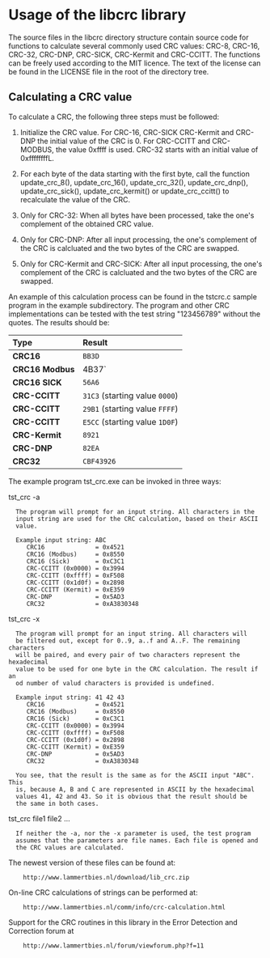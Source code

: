 # Usage of the libcrc library

The source files in the libcrc directory structure contain source code
for functions to calculate several commonly used CRC values: CRC-8,
CRC-16, CRC-32, CRC-DNP, CRC-SICK, CRC-Kermit and CRC-CCITT. The
functions can be freely used according to the MIT licence. The text of
the license can be found in the LICENSE file in the root of the
directory tree.

## Calculating a CRC value

To calculate a CRC, the following three steps must be followed:

1. Initialize the CRC value. For CRC-16, CRC-SICK CRC-Kermit and CRC-DNP
the initial value of the CRC is 0. For CRC-CCITT and CRC-MODBUS,
the value 0xffff is used. CRC-32 starts with an initial value
of 0xffffffffL.

2. For each byte of the data starting with the first byte, call the
function update_crc_8(), update_crc_16(), update_crc_32(), update_crc_dnp(),
update_crc_sick(), update_crc_kermit() or update_crc_ccitt()
to recalculate the value of the CRC.

3. Only for CRC-32: When all bytes have been processed, take the
one's complement of the obtained CRC value.

4. Only for CRC-DNP: After all input processing, the one's complement
of the CRC is calcluated and the two bytes of the CRC are swapped.

5. Only for CRC-Kermit and CRC-SICK: After all input processing, the
one's complement of the CRC is calcluated and the two bytes of the CRC
are swapped.



An example of this calculation process can be found in the tstcrc.c
sample program in the example subdirectory. The program and other CRC implementations can be
tested with the test string "123456789" without the quotes. The
results should be:

|Type|Result|
| :--- | :--- |
|**CRC16**|`BB3D`|
|**CRC16 Modbus**|4B37`|
|**CRC16 SICK**|`56A6`|
|**CRC-CCITT**|`31C3` (starting value `0000`)|
|**CRC-CCITT**|`29B1` (starting value `FFFF`)|
|**CRC-CCITT**|`E5CC` (starting value `1D0F`)|
|**CRC-Kermit**|`8921`|
|**CRC-DNP**|`82EA`|
|**CRC32**|`CBF43926`|



   The example program tst_crc.exe can be invoked in three ways:

   tst_crc -a

      The program will prompt for an input string. All characters in the
      input string are used for the CRC calculation, based on their ASCII
      value.

      Example input string: ABC
         CRC16              = 0x4521
         CRC16 (Modbus)     = 0x8550
         CRC16 (Sick)       = 0xC3C1
         CRC-CCITT (0x0000) = 0x3994
         CRC-CCITT (0xffff) = 0xF508
         CRC-CCITT (0x1d0f) = 0x2898
         CRC-CCITT (Kermit) = 0xE359
         CRC-DNP            = 0x5AD3
         CRC32              = 0xA3830348

   tst_crc -x

      The program will prompt for an input string. All characters will
      be filtered out, except for 0..9, a..f and A..F. The remaining characters
      will be paired, and every pair of two characters represent the hexadecimal
      value to be used for one byte in the CRC calculation. The result if an
      od number of valud characters is provided is undefined.

      Example input string: 41 42 43
         CRC16              = 0x4521
         CRC16 (Modbus)     = 0x8550
         CRC16 (Sick)       = 0xC3C1
         CRC-CCITT (0x0000) = 0x3994
         CRC-CCITT (0xffff) = 0xF508
         CRC-CCITT (0x1d0f) = 0x2898
         CRC-CCITT (Kermit) = 0xE359
         CRC-DNP            = 0x5AD3
         CRC32              = 0xA3830348

      You see, that the result is the same as for the ASCII input "ABC". This
      is, because A, B and C are represented in ASCII by the hexadecimal
      values 41, 42 and 43. So it is obvious that the result should be
      the same in both cases.

   tst_crc file1 file2 ...

      If neither the -a, nor the -x parameter is used, the test program
      assumes that the parameters are file names. Each file is opened and
      the CRC values are calculated.



   The newest version of these files can be found at:

        http://www.lammertbies.nl/download/lib_crc.zip

   On-line CRC calculations of strings can be performed at:

        http://www.lammertbies.nl/comm/info/crc-calculation.html

   Support for the CRC routines in this library in the Error Detection and
   Correction forum at

        http://www.lammertbies.nl/forum/viewforum.php?f=11
